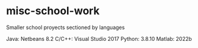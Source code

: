 # misc-school-work
Smaller school proyects sectioned by languages  

Java: Netbeans 8.2
C/C++: Visual Studio 2017
Python: 3.8.10
Matlab: 2022b
